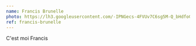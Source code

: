 ```yaml
---
name: Francis Brunelle
photo: https://lh3.googleusercontent.com/-IPNGecs-4FVUv7C6sg5M-Q_bHdfoGeb8aVlr41XVnqvPsco2zClxZAOQCA-w-UdLmsW=w1920-h1200-rw-no
ref: francis-brunelle
---
```

C'est moi Francis
